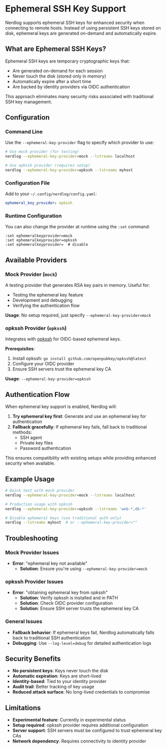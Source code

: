 # Ephemeral SSH Key Support

Nerdlog supports ephemeral SSH keys for enhanced security when connecting to remote hosts. Instead of using persistent SSH keys stored on disk, ephemeral keys are generated on-demand and automatically expire.

## What are Ephemeral SSH Keys?

Ephemeral SSH keys are temporary cryptographic keys that:
- Are generated on-demand for each session
- Never touch the disk (stored only in memory)
- Automatically expire after a short time
- Are backed by identity providers via OIDC authentication

This approach eliminates many security risks associated with traditional SSH key management.

## Configuration

### Command Line

Use the `--ephemeral-key-provider` flag to specify which provider to use:

```bash
# Use mock provider (for testing)
nerdlog --ephemeral-key-provider=mock --lstreams localhost

# Use opkssh provider (requires setup)
nerdlog --ephemeral-key-provider=opkssh --lstreams myhost
```

### Configuration File

Add to your `~/.config/nerdlog/config.yaml`:

```yaml
ephemeral_key_provider: opkssh
```

### Runtime Configuration

You can also change the provider at runtime using the `:set` command:

```
:set ephemeralkeyprovider=mock
:set ephemeralkeyprovider=opkssh
:set ephemeralkeyprovider=  # disable
```

## Available Providers

### Mock Provider (`mock`)

A testing provider that generates RSA key pairs in memory. Useful for:
- Testing the ephemeral key feature
- Development and debugging
- Verifying the authentication flow

**Usage**: No setup required, just specify `--ephemeral-key-provider=mock`

### opkssh Provider (`opkssh`)

Integrates with [opkssh](https://github.com/openpubkey/opkssh) for OIDC-based ephemeral keys.

**Prerequisites**:
1. Install opkssh: `go install github.com/openpubkey/opkssh@latest`
2. Configure your OIDC provider
3. Ensure SSH servers trust the ephemeral key CA

**Usage**: `--ephemeral-key-provider=opkssh`

## Authentication Flow

When ephemeral key support is enabled, Nerdlog will:

1. **Try ephemeral key first**: Generate and use an ephemeral key for authentication
2. **Fallback gracefully**: If ephemeral key fails, fall back to traditional methods:
   - SSH agent
   - Private key files
   - Password authentication

This ensures compatibility with existing setups while providing enhanced security when available.

## Example Usage

```bash
# Quick test with mock provider
nerdlog --ephemeral-key-provider=mock --lstreams localhost

# Production usage with opkssh
nerdlog --ephemeral-key-provider=opkssh --lstreams 'web-*,db-*'

# Disable ephemeral keys (use traditional auth only)
nerdlog --lstreams myhost  # or --ephemeral-key-provider=""
```

## Troubleshooting

### Mock Provider Issues
- **Error**: "ephemeral key not available"
  - **Solution**: Ensure you're using `--ephemeral-key-provider=mock`

### opkssh Provider Issues
- **Error**: "obtaining ephemeral key from opkssh"
  - **Solution**: Verify opkssh is installed and in PATH
  - **Solution**: Check OIDC provider configuration
  - **Solution**: Ensure SSH server trusts the ephemeral key CA

### General Issues
- **Fallback behavior**: If ephemeral keys fail, Nerdlog automatically falls back to traditional SSH authentication
- **Debugging**: Use `--log-level=debug` for detailed authentication logs

## Security Benefits

- **No persistent keys**: Keys never touch the disk
- **Automatic expiration**: Keys are short-lived
- **Identity-based**: Tied to your identity provider
- **Audit trail**: Better tracking of key usage
- **Reduced attack surface**: No long-lived credentials to compromise

## Limitations

- **Experimental feature**: Currently in experimental status
- **Setup required**: opkssh provider requires additional configuration
- **Server support**: SSH servers must be configured to trust ephemeral key CAs
- **Network dependency**: Requires connectivity to identity provider
